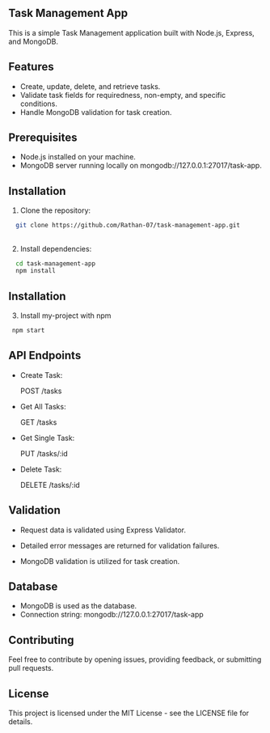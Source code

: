 ## Task Management App

This is a simple Task Management application built with Node.js, Express, and MongoDB.


## Features

- Create, update, delete, and retrieve tasks.
- Validate task fields for requiredness, non-empty, and specific conditions.
- Handle MongoDB validation for task creation.

## Prerequisites
- Node.js installed on your machine.
- MongoDB server running locally on mongodb://127.0.0.1:27017/task-app.





## Installation

1. Clone the repository:

```bash
  git clone https://github.com/Rathan-07/task-management-app.git

```

## 

2. Install dependencies:

```bash
  cd task-management-app
  npm install
```

## Installation

3. Install my-project with npm

```bash
 npm start
```

## API Endpoints
- Create Task:
  
  POST /tasks
- Get All Tasks:

  GET /tasks

- Get Single Task:

  PUT /tasks/:id
- Delete Task:

  DELETE /tasks/:id



    
## Validation
- Request data is validated using Express Validator.

- Detailed error messages are returned for validation failures.

- MongoDB validation is utilized for task creation.

## Database
- MongoDB is used as the database.
- Connection string: mongodb://127.0.0.1:27017/task-app



## Contributing

Feel free to contribute by opening issues, providing feedback, or submitting pull requests.

## License
This project is licensed under the MIT License - see the LICENSE file for details.


